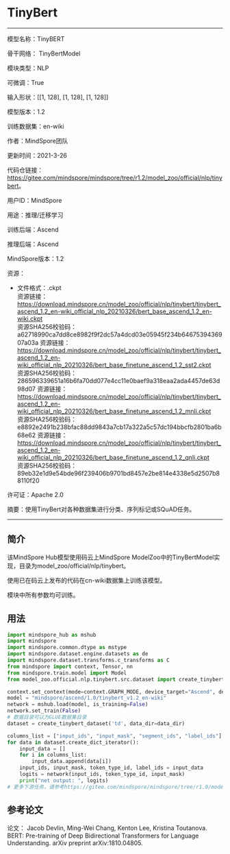 # TinyBert

---

模型名称：TinyBERT

骨干网络： TinyBertModel

模块类型：NLP

可微调：True

输入形状：[[1, 128], [1, 128], [1, 128]]

模型版本：1.2

训练数据集：en-wiki

作者：MindSpore团队

更新时间：2021-3-26

代码仓链接：<https://gitee.com/mindspore/mindspore/tree/r1.2/model_zoo/official/nlp/tinybert>。

用户ID：MindSpore

用途：推理/迁移学习

训练后端：Ascend

推理后端：Ascend

MindSpore版本：1.2

资源：

  -
    文件格式：.ckpt  
    资源链接：<https://download.mindspore.cn/model_zoo/official/nlp/tinybert/tinybert_ascend_1.2_en-wiki_official_nlp_20210326/bert_base_ascend_1.2_en-wiki.ckpt>  
    资源SHA256校验码： a62718990ca7dd8ce8982f9f2dc57a4dcd03e05945f234b6467539436907a03a
    资源链接：<https://download.mindspore.cn/model_zoo/official/nlp/tinybert/tinybert_ascend_1.2_en-wiki_official_nlp_20210326/bert_base_finetune_ascend_1.2_sst2.ckpt>  
    资源SHA256校验码： 286596339651a16b6fa70dd077e4cc11e0baef9a318eaa2ada4457de63d98d07
    资源链接：<https://download.mindspore.cn/model_zoo/official/nlp/tinybert/tinybert_ascend_1.2_en-wiki_official_nlp_20210326/bert_base_finetune_ascend_1.2_mnli.ckpt>  
    资源SHA256校验码： e8892e2491b238bfac88dd9843a7cb17a322a5c57dc194bbcfb2801ba6b68e62
    资源链接：<https://download.mindspore.cn/model_zoo/official/nlp/tinybert/tinybert_ascend_1.2_en-wiki_official_nlp_20210326/bert_base_finetune_ascend_1.2_qnli.ckpt>  
    资源SHA256校验码： 89eb32e1d9e54bde96f239406b9701bd8457e2be814e4338e5d2507b88110f20

许可证：Apache 2.0

摘要：使用TinyBert对各种数据集进行分类、序列标记或SQuAD任务。

---

## 简介

该MindSpore Hub模型使用码云上MindSpore ModelZoo中的TinyBertModel实现，目录为model_zoo/official/nlp/tinybert。

使用已在码云上发布的代码在cn-wiki数据集上训练该模型。

模块中所有参数均可训练。

## 用法

```python
import mindspore_hub as mshub
import mindspore
import mindspore.common.dtype as mstype
import mindspore.dataset.engine.datasets as de
import mindspore.dataset.transforms.c_transforms as C
from mindspore import context, Tensor, nn
from mindspore.train.model import Model
from model_zoo.official.nlp.tinybert.src.dataset import create_tinybert_dataset

context.set_context(mode=context.GRAPH_MODE, device_target="Ascend", device_id=0)
model = "mindspore/ascend/1.0/tinybert_v1.2_en-wiki"
network = mshub.load(model, is_training=False)
network.set_train(False)
# 数据目录可以为GLUE数据集目录
dataset = create_tinybert_dataset('td', data_dir=data_dir)

columns_list = ["input_ids", "input_mask", "segment_ids", "label_ids"]
for data in dataset.create_dict_iterator():
    input_data = []
    for i in columns_list:
        input_data.append(data[i])
    input_ids, input_mask, token_type_id, label_ids = input_data
    logits = network(input_ids, token_type_id, input_mask)
    print("net output: ", logits)
# 更多下游任务，请参考https://gitee.com/mindspore/mindspore/tree/r1.0/model_zoo/official/nlp/tinybert
```

## 参考论文

论文： Jacob Devlin, Ming-Wei Chang, Kenton Lee, Kristina Toutanova. BERT: Pre-training of Deep Bidirectional Transformers for Language Understanding. arXiv preprint arXiv:1810.04805.
